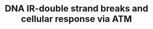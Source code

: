 ---
annotations:
- id: DOID:14566
  parent: disease of cellular proliferation
  type: Disease Ontology
  value: disease of cellular proliferation
- id: PW:0001559
  parent: regulatory pathway
  type: Pathway Ontology
  value: altered programmed cell death pathway
- id: PW:0000667
  parent: regulatory pathway
  type: Pathway Ontology
  value: altered double-strand DNA repair pathway
- id: PW:0000085
  parent: regulatory pathway
  type: Pathway Ontology
  value: pathway pertinent to DNA replication and repair, cell cycle, maintenance
    of genomic integrity, RNA and protein biosynthesis
authors:
- Amanzo
- Khanspers
- Egonw
- Eweitz
- Marvin M2
citedin:
- link: PMC9300967
- link: PMC8431385
- link: PMC8261657
- link: PMC6961668
communities:
- CPTAC
description: 'Wide-ranging correlations are found between the initial physical features
  of radiation exposure and the possibility of biological consequences. These persist
  even with the chain of physical, chemical and biological processes that eliminate
  the majority of the early damage.  Ionizing radiations (IRs) generate hundreds of
  different simple chemical products in DNA as well multitudes of clustered combinations.
  The simple products, including single-strand breaks (SSBs), tend to correlate poorly
  with biological effectiveness. However, when IR produce double-strand breaks (DSBs)
  in DNA it comes a large rise in relative biological response to cellular damage.
  In general terms, IRs produce a wide variety of DNA lesions and DSBs are considered
  to be the major actor responsible for cell death. If unrepaired or improperly repaired,
  DSBs contribute to chromosomal aberrations, which may lead to human disorders including
  cancer. The accurate preservation of chromosome continuity in human cells during
  either DNA replication or repair is critical for preventing the conversion of normal
  cells to an oncogenic status.  The production of DSBs can be quantified by biochemical
  techniques, e.g., pulsed field gel electrophoresis (PFGE) and cell imaging, either
  globally or damage specific, through immunostaining of marker proteins or recruitment
  of fluorescent proteins to the DNA breaks.  In vertebrate cells, the elimination
  of DSBs with minimal nucleotide sequence change involves the spatiotemporal orchestration
  of an apparently endless number of proteins ranging, according to their action,
  from the nucleotide level to nucleosome organization and chromosome architecture.
  DSBs trigger a multitude of post-translational modifications that alter both, catalytic
  activities and the specificity of protein interactions including: phosphorylation,
  methylation, ubiquitylation, acetylation, and SUMOylation, followed by the turnaround
  of these changes as repair has been completed.  In mammalian cells, the formation
  of DSBs initiates a massive global cellular response, either checkpoint signaling
  and repair or cell death (apoptosis). A major role is that of the MRN (MRE11/RAD50/NBS1)
  complex binding to DSBs and facilitating the activation of ATM (Ataxia Telangiectasia
  Mutated) protein, a key PI3K (Phosphatidylinositol 3-kinase) related kinase in the
  DNA damage response (DDR). At the break site, ATM autophosphorylates, allowing its
  activation and the following phosphorylation of several substrates in the surrounding
  chromatin. The following pathway diagrams the early events of the cellular response
  after DSBs by IR through the activation of ATM in human cells.'
last-edited: 2021-05-27
ndex: cf0b35d1-8b68-11eb-9e72-0ac135e8bacf
organisms:
- Homo sapiens
redirect_from:
- /index.php/Pathway:WP3959
- /instance/WP3959
- /instance/WP3959_rr118468
revision: r118468
schema-jsonld:
- '@context': https://schema.org/
  '@id': https://wikipathways.github.io/pathways/WP3959.html
  '@type': Dataset
  creator:
    '@type': Organization
    name: WikiPathways
  description: 'Wide-ranging correlations are found between the initial physical features
    of radiation exposure and the possibility of biological consequences. These persist
    even with the chain of physical, chemical and biological processes that eliminate
    the majority of the early damage.  Ionizing radiations (IRs) generate hundreds
    of different simple chemical products in DNA as well multitudes of clustered combinations.
    The simple products, including single-strand breaks (SSBs), tend to correlate
    poorly with biological effectiveness. However, when IR produce double-strand breaks
    (DSBs) in DNA it comes a large rise in relative biological response to cellular
    damage. In general terms, IRs produce a wide variety of DNA lesions and DSBs are
    considered to be the major actor responsible for cell death. If unrepaired or
    improperly repaired, DSBs contribute to chromosomal aberrations, which may lead
    to human disorders including cancer. The accurate preservation of chromosome continuity
    in human cells during either DNA replication or repair is critical for preventing
    the conversion of normal cells to an oncogenic status.  The production of DSBs
    can be quantified by biochemical techniques, e.g., pulsed field gel electrophoresis
    (PFGE) and cell imaging, either globally or damage specific, through immunostaining
    of marker proteins or recruitment of fluorescent proteins to the DNA breaks.  In
    vertebrate cells, the elimination of DSBs with minimal nucleotide sequence change
    involves the spatiotemporal orchestration of an apparently endless number of proteins
    ranging, according to their action, from the nucleotide level to nucleosome organization
    and chromosome architecture. DSBs trigger a multitude of post-translational modifications
    that alter both, catalytic activities and the specificity of protein interactions
    including: phosphorylation, methylation, ubiquitylation, acetylation, and SUMOylation,
    followed by the turnaround of these changes as repair has been completed.  In
    mammalian cells, the formation of DSBs initiates a massive global cellular response,
    either checkpoint signaling and repair or cell death (apoptosis). A major role
    is that of the MRN (MRE11/RAD50/NBS1) complex binding to DSBs and facilitating
    the activation of ATM (Ataxia Telangiectasia Mutated) protein, a key PI3K (Phosphatidylinositol
    3-kinase) related kinase in the DNA damage response (DDR). At the break site,
    ATM autophosphorylates, allowing its activation and the following phosphorylation
    of several substrates in the surrounding chromatin. The following pathway diagrams
    the early events of the cellular response after DSBs by IR through the activation
    of ATM in human cells.'
  keywords:
  - ABL1
  - ACTL6A
  - APAF1
  - ARF(CDKN2A)
  - ATF2
  - ATM
  - ATR
  - BAK1
  - BAX
  - BID
  - BLM
  - BRCA1
  - BRCA2
  - CASP3
  - CASP9
  - CDC25C
  - CDK5
  - CHK1
  - CHK2
  - DCLRE1C
  - DNA Polymerasedelta tetramer
  - DNA-PK
  - E2F1
  - EXO1
  - FANCD1
  - FANCD2
  - GammaH2AX
  - H2AX
  - HSF1
  - KAT5
  - LATS1
  - MCPH1
  - MDC1
  - MDM2
  - MRE11A
  - NBN
  - OBFC2B
  - PARP1
  - PCNA
  - RAD17
  - RAD50
  - RAD51
  - RAD52
  - RAD9A
  - RASSF1
  - RIF1
  - RNF8
  - SMC1A
  - SMC3
  - STK3
  - TERF2
  - TP53
  - TP53BP1
  - TRAF6
  - TRIM28
  - UPF1
  - YAP1
  - p73
  license: CC0
  name: DNA IR-double strand breaks and cellular response via ATM
seo: CreativeWork
title: DNA IR-double strand breaks and cellular response via ATM
wpid: WP3959
---